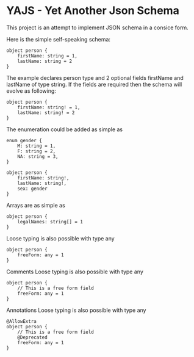 # YAJS - Yet Another Json Schema
This project is an attempt to implement JSON schema in a consice form.

Here is the simple self-speaking schema:
```text
object person {
    firstName: string = 1,
    lastName: string = 2
}
```
The example declares person type and 2 optional fields firstName and lastName of type string.
If the fields are required then the schema will evolve as following:
```text
object person {
    firstName: string! = 1,
    lastName: string! = 2
}
```

The enumeration could be added as simple as
```text
enum gender {
    M: string = 1,
    F: string = 2,
    NA: string = 3,    
}

object person {
    firstName: string!,
    lastName: string!,
    sex: gender
}
```

Arrays are as simple as
```
object person {
    legalNames: string[] = 1
}
```

Loose typing is also possible with type any
```
object person {
    freeForm: any = 1
}
```

Comments
Loose typing is also possible with type any
```
object person {
    // This is a free form field
    freeForm: any = 1
}
```

Annotations
Loose typing is also possible with type any
```
@AllowExtra
object person {
    // This is a free form field
    @Deprecated
    freeForm: any = 1
}
```

